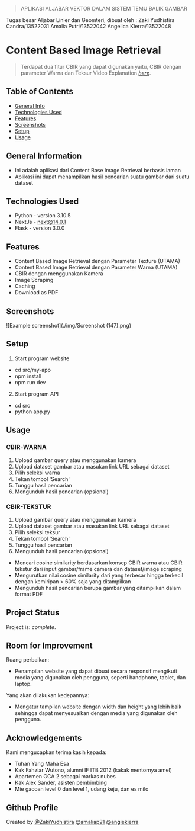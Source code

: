 > APLIKASI ALJABAR VEKTOR DALAM SISTEM TEMU BALIK GAMBAR

Tugas besar Aljabar Linier dan Geomteri, dibuat oleh :
Zaki Yudhistira Candra/13522031
Amalia Putri/13522042
Angelica Kierra/13522048

# Content Based Image Retrieval

> Terdapat dua fitur CBIR yang dapat digunakan yaitu, CBIR dengan parameter Warna dan Teksur
> Video Explanation [_here_](https://youtu.be/uX26bgjo2tw).

## Table of Contents

- [General Info](#general-information)
- [Technologies Used](#technologies-used)
- [Features](#features)
- [Screenshots](#screenshots)
- [Setup](#setup)
- [Usage](#usage)

## General Information

- Ini adalah aplikasi dari Content Base Image Retrieval berbasis laman
- Aplikasi ini dapat menampilkan hasil pencarian suatu gambar dari suatu dataset

## Technologies Used

- Python - version 3.10.5
- NextJs - next@14.0.1
- Flask - version 3.0.0

## Features

- Content Based Image Retrieval dengan Parameter Texture (UTAMA)
- Content Based Image Retrieval dengan Parameter Warna (UTAMA)
- CBIR dengan menggunakan Kamera
- Image Scraping
- Caching
- Download as PDF

## Screenshots

![Example screenshot](./img/Screenshot (147).png)

## Setup

1. Start program website

- cd src/my-app
- npm install
- npm run dev

2. Start program API

- cd src
- python app.py

## Usage

### CBIR-WARNA

1. Upload gambar query atau menggunakan kamera
2. Upload dataset gambar atau masukan link URL sebagai dataset
3. Pilih seleksi warna
4. Tekan tombol 'Search'
5. Tunggu hasil pencarian
6. Mengunduh hasil pencarian (opsional)

### CBIR-TEKSTUR

1. Upload gambar query atau menggunakan kamera
2. Upload dataset gambar atau masukan link URL sebagai dataset
3. Pilih seleksi teksur
4. Tekan tombol 'Search'
5. Tunggu hasil pencarian
6. Mengunduh hasil pencarian (opsional)

- Mencari cosine similarity berdasarkan konsep CBIR warna atau CBIR tekstur dari input gambar/frame camera dan dataset/image scraping
- Mengurutkan nilai cosine similarity dari yang terbesar hingga terkecil dengan kemiripan > 60% saja yang ditampilkan
- Mengunduh hasil pencarian berupa gambar yang ditampilkan dalam format PDF

## Project Status

Project is: _complete_.

## Room for Improvement

Ruang perbaikan:

- Penampilan website yang dapat dibuat secara responsif mengikuti media yang digunakan oleh pengguna, seperti handphone, tablet, dan laptop.

Yang akan dilakukan kedepannya:

- Mengatur tampilan website dengan width dan height yang lebih baik sehingga dapat menyesuaikan dengan media yang digunakan oleh pengguna.

## Acknowledgements

Kami mengucapkan terima kasih kepada:

- Tuhan Yang Maha Esa
- Kak Fahziar Wutono, alumni IF ITB 2012 (kakak mentornya amel)
- Apartemen GCA 2 sebagai markas nubes
- Kak Alex Sander, asisten pembimbing
- Mie gacoan level 0 dan level 1, udang keju, dan es milo

## Github Profile

Created by
[@ZakiYudhistira](https://github.com/ZakiYudhistira)
[@amaliap21](https://github.com/amaliap21)
[@angiekierra](https://github.com/angiekierra)
